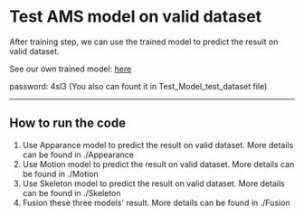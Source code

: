 # Test AMS model on valid dataset

After training step, we can use the trained model to predict the result on valid dataset.

See our own trained model:  [here](http://pan.baidu.com/s/1hrZxSiS)

password: 4sl3 (You also can fount it in Test_Model_test_dataset file)

------
## How to run the code
1. Use Apparance model to predict the result on valid dataset. More details can be found in ./Appearance
2. Use Motion model to predict the result on valid dataset. More details can be found in ./Motion
3. Use Skeleton model to predict the result on valid dataset. More details can be found in ./Skeleton
4. Fusion these three models' result. More details can be found in ./Fusion

